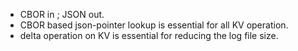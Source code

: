 * CBOR in ; JSON out.
* CBOR based json-pointer lookup is essential for all KV operation.
* delta operation on KV is essential for reducing the log file size.
